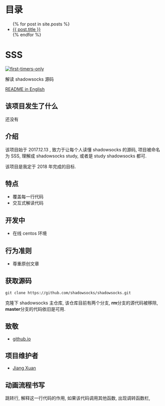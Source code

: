 目录
=======

<ul>
  {% for post in site.posts %}
    <li>
      <a href=".{{ post.url }}">{{ post.title }}</a>
      <!-- post.url 的链接是 / 根目录 -->
      <!-- 但是 github.io 是带有 deepinss 前缀的 -->
      <!-- 所以这里加了个点, 表示相对路径 -->
    </li>
  {% endfor %}
</ul>

SSS
====

[![first-timers-only](http://img.shields.io/badge/first--timers--only-friendly-blue.svg?style=flat-square)](http://www.firsttimersonly.com/)

解读 shadowsocks 源码

[README in English](README.md)

该项目发生了什么
-------------

还没有

介绍
----

该项目始于 2017.12.13 , 致力于让每个人读懂 shadowsocks 的源码, 项目被命名为 SSS, 理解成 shadowsocks study, 或者是 study shadowsocks 都可.

该项目是我定于 2018 年完成的目标.

特点
----

* 覆盖每一行代码
* 交互式解读代码

开发中
-----

* 在线 centos 环境

行为准则
-------

* 尊重原创文章

获取源码
-------

```shell
git clone https://github.com/shadowsocks/shadowsocks.git
```

克隆下 shadowsocks 主仓库, 该仓库目前有两个分支, **rm**分支的源代码被移除, **master**分支的代码依旧是可用.

致敬
-----

* [github.io](https://github.io)

项目维护者
--------

* [Jiang Xuan](https://github.com/Jiang-Xuan)


动画流程书写
----------

跳转行, 解释这一行代码的作用, 如果该代码调用其他函数, 出现调转函数栏, 
